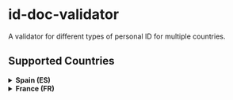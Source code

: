 # id-doc-validator

A validator for different types of personal ID for multiple countries.

## Supported Countries

<details>
<summary><strong>Spain (ES)</strong></summary>

  - DNI (Documento Nacional de Identidad)
  - NIF (Número de Identificación Fiscal)
  - NIE (Número de Identificación de Extranjero)
  - Passport
  - VAT (Value Added Tax ID)

</details>

<details>
<summary><strong>France (FR)</strong></summary>

  - CNI (Carte Nationale d'Identité)
  - Passport
  - VAT (Value Added Tax ID)

</details>
